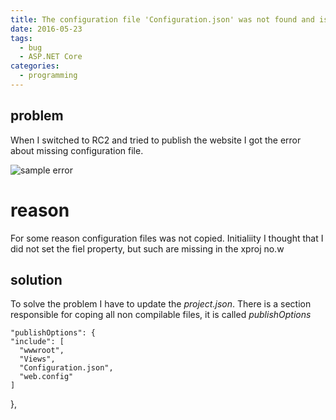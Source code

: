 ```yaml
---
title: The configuration file 'Configuration.json' was not found and is not optional.
date: 2016-05-23
tags: 
  - bug
  - ASP.NET Core
categories:
  - programming
---
```


## problem

When I switched to RC2 and tried to publish the website I got the error about missing configuration file.

![sample error](images/2016/05/configuration-error-1.PNG)

# reason

For some reason configuration files was not copied. Initialiity I thought that I did not set the fiel property, but such are missing in the xproj no.w 

## solution

To solve the problem I have to update the _project.json_. There is a section responsible for coping all non compilable files, it is called _publishOptions_

    "publishOptions": {
    "include": [
      "wwwroot",
      "Views",
      "Configuration.json",
      "web.config"
    ]

},
